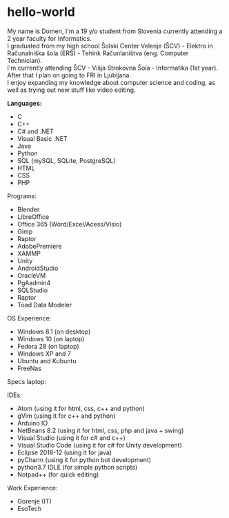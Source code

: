 # hello-world
My name is Domen, I'm a 19 y/o student from Slovenia currently attending a 2 year faculty for Informatics. <br/>
I graduated from my high school Šolski Center Velenje (ŠCV) - Elektro in Računalniška šola (ERŠ) - Tehink Računlaništva (eng. Computer Technician). <br/>
I'm currently attending ŠCV - Višja Strokovna Šola - Informatika (1st year). <br/>
After that I plan on going to FRI in Ljubljana. <br/>
I enjoy expanding my knowledge about computer science and coding, as well as trying out new stuff like video editing.

<b>Languages:</b>
- C
- C++
- C# and .NET
- Visual Basic .NET
- Java
- Python
- SQL (mySQL, SQLite, PostgreSQL)
- HTML
- CSS
- PHP

Programs:
- Blender
- LibreOffice
- Office 365 (Word/Excel/Acess/Visio)
- Gimp
- Raptor
- AdobePremiere
- XAMMP
- Unity
- AndroidStudio
- OracleVM
- PgAadmin4
- SQLStudio
- Raptor
- Toad Data Modeler

OS Experience:
- Windows 8.1 (on desktop)
- Windows 10 (on laptop)
- Fedora 28 (on laptop)
- Windows XP and 7
- Ubuntu and Kubuntu
- FreeNas

Specs laptop:

IDEs:
- Atom (using it for html, css, c++ and python)
- gVim (using it for c++ and python)
- Arduino IO
- NetBeans 8.2 (using it for html, css, php and java + swing)
- Visual Studio (using it for c# and c++)
- Visual Studio Code (using it for c# for Unity development)
- Eclipse 2018-12 (using it for java)
- pyCharm (using it for python bot development)
- python3.7 IDLE (for simple python scripts)
- Notpad++ (for quick editing)

Work Experience:
- Gorenje (IT)
- EsoTech

